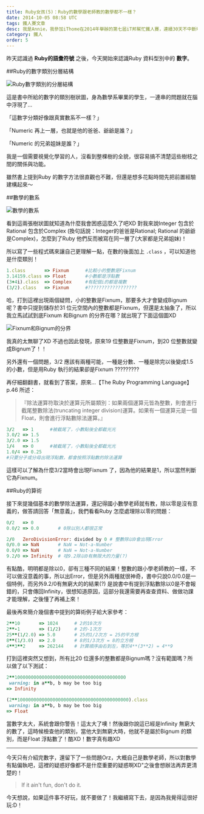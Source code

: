 ```yaml
---
title: Ruby女孩(5)：Ruby的數學跟老師教的數學都不一樣？
date: 2014-10-05 08:58 UTC
tags: 鐵人賽文章
desc: 我是Annie，我參加iThome在2014年舉辦的第七屆iT邦幫忙鐵人賽，連續30天不中斷地記錄自己學習Ruby的歷程，這一系列30篇文章，推薦給跟我一樣初學Ruby約半年的朋友參考。
category: 鐵人
order: 5
---
```


昨天認識過 **Ruby的語彙符號** 之後，今天開始來認識Ruby 資料型別中的 **數字**。

##Ruby的數字類別分層結構

![Ruby數字類別的分層結構](http://ithelp.ithome.com.tw/upload/images/20141005/20141005190053543124e558797_resize_600.png)

這是書中所給的數字的類別樹狀圖，身為數學系畢業的學生，一連串的問題就在腦中浮現了...

「這數字分類好像跟真實數系不一樣？」

「Numeric 再上一層，也就是他的爸爸、爺爺是誰？」

「Numeric 的兄弟姐妹是誰？」

我是一個需要視覺化學習的人，沒看到整棵樹的全貌，很容易搞不清楚這些樹枝之間的關係與功能。

雖然書上提到Ruby 的數字方法很直觀也不難，但還是想多花點時間先把前置經驗建構起來～

##數學的數系

![數學的數系](http://ithelp.ithome.com.tw/upload/images/20141005/2014100521515154314cf77cbc3_resize_600.png)

看到這兩張樹狀圖就知道為什麼我會困惑這麼久了吧XD 對我來說Integer 包含於Rational 包含於Complex (換句話說：Integer的爸爸是Rational; Rational 的爺爺是Complex)，怎麼到了Ruby 他們反而被寫在同一層了(大家都是兄弟姐妹)！

所以寫了一些程式碼來讓自己更理解一點，在數的後面加上 `.class` ，可以知道他是什麼類別！

~~~ruby
1.class       => Fixnum      #比較小的整數是Fixnum
3.14159.class => Float       #小數都是浮點數
(3+4i).class  => Complex     #有配個i的都是複數
(3/2).class   => Fixnum      #??????????????????
~~~

哈，打到這裡出現兩個疑問，小的整數是Fixnum，那要多大才會變成Bignum 呢？書中只提到儲存於31 位元空間內的整數都是Fixnum，但還是太抽象了，所以我立馬試試到底Fixnum 和Bignum 的分界在哪？就出現了下面這個圖XD

![Fixnum和Bignum的分界](http://ithelp.ithome.com.tw/upload/images/20141005/20141005222432543154a0dd044_resize_600.png)

我真的太無聊了XD 不過也因此發現，原來19 位整數是Fixnum，到20 位整數就變成Bignum了！！

另外還有一個問題，3/2 應該有兩種可能，一種是分數、一種是除完以後變成1.5 的小數，但是用Ruby 執行的結果卻是Fixnum ?????????

再仔細翻翻書，就看到了答案，原來...【The Ruby Programming Language】p.46 所述：

> 『除法運算符取決於運算元所屬類別：如果兩個運算元皆為整數，則會進行截尾整數除法(truncating integer division)運算。如果有一個運算元是一個Float，則會進行浮點數除法運算。』

~~~ruby
3/2   => 1      #被截尾了，小數點後全都截光光
3.0/2 => 1.5
3/2.0 => 1.5
1/4   => 0      #被截尾了，小數點後全都截光光
1.0/4 => 0.25
#只要分子或分母出現浮點數，都會按照浮點數的除法運算
~~~

這樣可以了解為什麼3/2當時會出現Fixnum 了，因為他的結果是1，所以當然判斷它為Fixnum。

##Ruby的算術

接下來提幾個基本的數學除法運算，還記得國小數學老師就有教，除以零是沒有意義的，做答請回答「無意義」，我們看看Ruby 怎麼處理除以零的問題：

~~~ruby
0/2   => 0
0.0/2 => 0.0       # 0除以別人都很正常

2/0   ZeroDivisionError: divided by 0 # 整數除以0會出現Error
0/0.0 => NaN       # NaN = Not-a-Number
0.0/0 => NaN       # NaN = Not-a-Number
9.2/0 => Infinity  # 哇9.2除以0有無限大的力量(?)
~~~

有點酷，明明都是除以0，卻有三種不同的結果！整數的跟小學老師教的一樣，不可以做沒意義的事，所以出Error，但是另外兩種就很神奇，書中只說0.0/0.0是一個特例，而另外9.2/0有無窮大的的結果(?) 是說書中有提到浮點數除以0是不會報錯的，只會傳回Infinity，很想知道原因，這部分我還需要再查查資料、做做功課才能理解，之後懂了再補上來！

最後再來簡介幾個書中提到的算術例子給大家參考：

~~~ruby
2**10       => 1024      # 2的10次方
2**-1       => (1/2)     # 2的-1次方
25**(1/2.0) => 5.0       # 25的1/2次方 = 25的平方根
8**(1/3.0)  => 2.0       # 8的1/3次方 = 8的立方根
4**3**2     => 262144    # 計算順序由右到左，等於4**(3**2) = 4**9
~~~

打到這裡突然又想到，所有比20 位還多的整數都是Bignum嗎？沒有範圍嗎？所以做了以下測試：

~~~ruby
2**10000000000000000000000000000000000000000
 warning: in a**b, b may be too big
=> Infinity

(2**10000000000000000000000000000000000000000).class
 warning: in a**b, b may be too big
=> Float
~~~

當數字太大，系統會跟你警告！這太大了噢！然後跟你說這已經是Infinity 無窮大的數了，這時候檢查他的類別，當他大到無窮大時，他就不是屬於Bignum 的類別，而是Float 浮點數了！酷XD！數字真有趣XD

---

今天只有介紹完數字，還留下了一些問題Orz，大概自己是數學老師，所以對數學有點偏執吧，這裡的疑惑好像都不是什麼重要的疑惑啊XD"之後會想辦法再弄更清楚的！

> If it ain't fun, don't do it.

今天想說，如果這件事不好玩，就不要做了！我繼續寫下去，是因為我覺得這很好玩:D！
